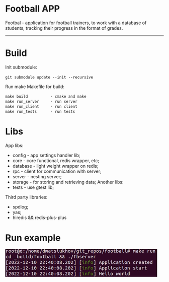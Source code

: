 # Football APP

 Footbal - application for football trainers, to work with a database of students, tracking their progress in the format of grades.

---

# Build

Init submodule:

`git submodule update --init --recursive`

Run make Makefile for build:

```
make build          - cmake and make
make run_server     - run server
make run_client     - run client
make run_tests      - run tests
```

# Libs
App libs:
- config - app settings handler lib;
- core - core functional, redis wrapper, etc;
- database - light weight wrapper on redis;
- rpc - client for communication with server;
- server - nesting server;
- storage - for storing and retrieving data;
Another libs:
- tests - use gtest lib;

Third party libraries:
- spdlog;
- yas;
- hiredis && redis-plus-plus

# Run example

![readme_jpeg/run.jpeg](./readme_jpeg/run.jpeg)
